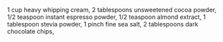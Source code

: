 1 cup heavy whipping cream,
2 tablespoons unsweetened cocoa powder,
1/2 teaspoon instant espresso powder,
1/2 teaspoon almond extract,
1 tablespoon stevia powder,
1 pinch fine sea salt,
2 tablespoons dark chocolate chips,
